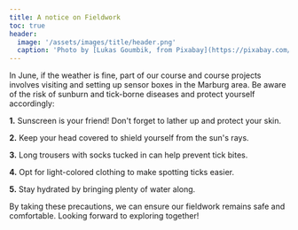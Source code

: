 ```yaml
---
title: A notice on Fieldwork
toc: true
header:
  image: '/assets/images/title/header.png'
  caption: 'Photo by [Lukas Goumbik, from Pixabay](https://pixabay.com/de/users/goumbik-3752482/?utm_source=link-attribution&utm_medium=referral&utm_campaign=image&utm_content=2055522){:target="_blank"}'
---
```


In June, if the weather is fine, part of our course and course projects involves visiting and setting up sensor boxes in the Marburg area. 
Be aware of the risk of sunburn and tick-borne diseases and protect yourself accordingly:

**1.** Sunscreen is your friend! Don't forget to lather up and protect your skin.

**2.** Keep your head covered to shield yourself from the sun's rays.

**3.** Long trousers with socks tucked in can help prevent tick bites.

**4.** Opt for light-colored clothing to make spotting ticks easier.

**5.** Stay hydrated by bringing plenty of water along.

By taking these precautions, we can ensure our fieldwork remains safe and comfortable. Looking forward to exploring together!